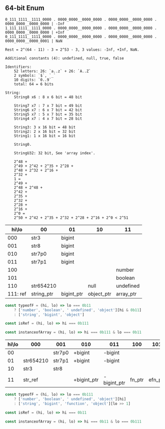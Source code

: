 ## 64-bit Enum

```
0_111_1111__1111_0000 . 0000_0000__0000_0000 . 0000_0000__0000_0000 . 0000_0000__0000_0000 | -Inf
1_111_1111__1111_0000 . 0000_0000__0000_0000 . 0000_0000__0000_0000 . 0000_0000__0000_0000 | +Inf
0_111_1111__1111_0000 . 0000_0000__0000_0000 . 0000_0000__0000_0000 . 0000_0000__0000_0001 | NaN

Rest = 2^(64 - 11) - 3 = 2^53 - 3, 3 values: -Inf, +Inf, NaN.

Additional constants (4): undefined, null, true, false

Identifiers: 
    52 letters: 26: `a..z` + 26: `A..Z`
    2 symbols: `$`, `_`
    10 digits: `0..9`
    total: 64 = 6 bits

String:
    String8 x6 : 8 x 6 bit = 48 bit

    String7 x7 : 7 x 7 bit = 49 bit
    String6 x7 : 6 x 7 bit = 42 bit
    String5 x7 : 5 x 7 bit = 35 bit
    String4 x7 : 4 x 7 bit = 28 bit

    String3: 3 x 16 bit = 48 bit
    String2: 2 x 16 bit = 32 bit
    String1: 1 x 16 bit = 16 bit

    String0.

    StringU32: 32 bit, See 'array index'.

    2^48 +
    2^49 + 2^42 + 2^35 + 2^28 +
    2^48 + 2^32 + 2^16 +
    2^32 +
    1 =
    2^49 +
    2^48 + 2^48 +
    2^42 +
    2^35 +
    2^32 +
    2^28 +
    2^16 +
    2^0 =
    2^50 + 2^42 + 2^35 + 2^32 + 2^28 + 2^16 + 2^0 < 2^51
```

|hi\lo   |00        |01        |10        |11       |
|--------|----------|----------|----------|---------|
|000     |str3      |bigint    |          |         |
|001     |str8      |bigint    |          |         |
|010     |str7p0    |bigint    |          |         |
|011     |str7p1    |bigint    |          |         |
|100     |          |          |          |number   |
|101     |          |          |          |boolean  |
|110     |str654210 |          |null      |undefined|
|111: ref|string_ptr|bigint_ptr|object_ptr|array_ptr|

```js
const typeofF = (hi, lo) => lo === 0b11
    ? ['number', 'boolean', ' undefined', 'object'][hi & 0b11]
    : ['string', 'bigint', 'object']

const isRef = (hi, lo) => hi === 0b111

const instanceofArray = (hi, lo) => hi === 0b111 & lo === 0b11
```

|hi\lo|000      |001   |010        |011        |100   |101    |110      |111      |
|-----|---------|------|-----------|-----------|------|-------|---------|---------|
|00   |         |str7p0|+bigint    |-bigint    |      |       |         |number   |
|01   |str654210|str7p1|+bigint    |-bigint    |      |       |         |boolean  |
|10   |str3     |str8  |           |           |      |       |null     |undefined|
|11   |str_ref  |      |+bigint_ptr|-bigint_ptr|fn_ptr|efn_ptr|objec_ptr|array_ptr|

```js
const typeofF = (hi, lo) => lo === 0b111
    ? ['number', 'boolean', ' undefined', 'object'][hi]
    : ['string', 'bigint', 'function', 'object'][lo >> 1]

const isRef = (hi, lo) => hi === 0b11

const instanceofArray = (hi, lo) => hi === 0b11 & lo === 0b111
```
